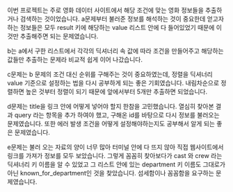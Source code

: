 이번 프로젝트는 주로 영화 데이터 사이트에서 해당 조건에 맞는 영화 정보들을 추출하거나 검색하는 것이었습니다.
a문제부터 불러준 정보를 해석하는 것이 중요한데 얻고자 하는 정보들은 모두 result 키에 해당하는 value 리스트 안에
다 들어있었기 때문에 이것만 추출해주면 되는 문제였습니다. 

b는 a에서 구한 리스트에서 각각의 딕셔너리 속 값에 따라 조건을 만들어주고
해당하는 값들만 추출하는 문제라 비교적 쉽게 이어 나갔습니다.

c문제는 b 문제의 조건 대신 순위를 구해주는 것이 중요하였는데, 정렬을 딕셔너리 value 기준으로 설정하는 법을
다시 공부하게 되는 좋은 기회였습니다. 내림차순으로 정렬하면 높은 것부터 정렬이 되기 때문에 앞에서부터 5개만
추출하면 되었습니다.

d문제는 title을 링크 안에 어떻게 넣어야 할지 한참을 고민했습니다. 열심히 찾아본 결과 query 라는 항목을 추가
하여야 했고, 구해온 id를 바탕으로 다시 정보를 불러오는 문제였습니다. 또한 에러 발생 조건을 어떻게 설정해야하는지도
공부해서 알게 되는 좋은 문제였습니다.

e문제는 불러 오는 자료의 양이 너무 많아 터미널 안에 다 뜨지 않아 직접 웹사이트에서 링크를 가져가 정보를 모두 보았습니다.
그렇게 꼼꼼히 찾아보다가 cast 와 crew 라는 딕셔너리 키 이름을 알 수 있었고 그 리스트 안에 있는 department 키 이름도
그대로가 아닌 known_for_department인 것을 찾았습니다. 섬세함이나 꼼꼼함을 요구하는 문제였습니다.